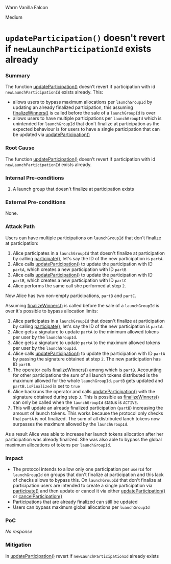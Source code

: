 Warm Vanilla Falcon

Medium

# `updateParticipation()` doesn't revert if `newLaunchParticipationId` exists already

### Summary

The function [updateParticipation()](https://github.com/sherlock-audit/2025-02-rova/blob/main/rova-contracts/src/Launch.sol#L312) doesn't revert if participation with id `newLaunchParticipationId` exists already. This:
- allows users to bypass maximum allocations per `launchGroupId` by updating an already finalized participation, this assuming [finalizeWinners()](https://github.com/sherlock-audit/2025-02-rova/blob/main/rova-contracts/src/Launch.sol#L522) is called before the sale of a `launchGroupId` is over
- allows users to have multiple participations per `launchGroupId` which is unintended for `launchGroupId` that don't finalize at participation as the expected behaviour is for users to have a single participation that can be updated via [updateParticipation()](https://github.com/sherlock-audit/2025-02-rova/blob/main/rova-contracts/src/Launch.sol#L312)

### Root Cause

The function [updateParticipation()](https://github.com/sherlock-audit/2025-02-rova/blob/main/rova-contracts/src/Launch.sol#L312) doesn't revert if participation with id `newLaunchParticipationId` exists already.

### Internal Pre-conditions

1. A launch group that doesn't finalize at participation exists

### External Pre-conditions

None.

### Attack Path
Users can have multiple participations on `launchGroupId` that don't finalize at participation:
1. Alice participates in a `launchGroupId` that doesn't finalize at participation by calling [participate()](https://github.com/sherlock-audit/2025-02-rova/blob/main/rova-contracts/src/Launch.sol#L312), let's say the ID of the new participation is `partA`.
2. Alice calls  [updateParticipation()](https://github.com/sherlock-audit/2025-02-rova/blob/main/rova-contracts/src/Launch.sol#L312) to update the participation with ID `partA`, which creates a new participation with ID `partB`
3. Alice calls  [updateParticipation()](https://github.com/sherlock-audit/2025-02-rova/blob/main/rova-contracts/src/Launch.sol#L312) to update the participation with ID `partB`, which creates a new participation with ID `partC`
4. Alice performs the same call she performed at step `2`.

Now Alice has two non-empty participations, `partB` and `partC`.

Assuming [finalizeWinners()](https://github.com/sherlock-audit/2025-02-rova/blob/main/rova-contracts/src/Launch.sol#L522) is called before the sale of a `launchGroupId` is over it's possible to bypass allocation limits:
1. Alice participates in a `launchGroupId` that doesn't finalize at participation by calling [participate()](https://github.com/sherlock-audit/2025-02-rova/blob/main/rova-contracts/src/Launch.sol#L312), let's say the ID of the new participation is `partA`.
2. Alice gets a signature to update `partA` to the minimum allowed tokens per user by the `launchGroupId`.
3. Alice gets a signature to update `partA`  to the maximum allowed tokens per user by the `launchGroupId`.
4. Alice calls  [updateParticipation()](https://github.com/sherlock-audit/2025-02-rova/blob/main/rova-contracts/src/Launch.sol#L312) to update the participation with ID `partA` by passing the signature obtained at step `2`. The new participation has ID `partB`.
5. The operator calls [finalizeWinners()](https://github.com/sherlock-audit/2025-02-rova/blob/main/rova-contracts/src/Launch.sol#L522) among which is `partB`. Accounting for other participations the sum of all launch tokens distributed is the maximum allowed for the whole `launchGroupId`. `partB` gets updated and `partB.isFinalized` is set to `true`
6. Alice backruns the operator and calls [updateParticipation()](https://github.com/sherlock-audit/2025-02-rova/blob/main/rova-contracts/src/Launch.sol#L312) with the signature obtained during step `3`. This is possible as [finalizeWinners()](https://github.com/sherlock-audit/2025-02-rova/blob/main/rova-contracts/src/Launch.sol#L522) can only be called when the `launchGroupId` status is `ACTIVE`.
7. This will update an already finalized participation (`partB`) increasing the amount of launch tokens. This works because the protocol only checks that `partA` is not finalized. The sum of all distributed lanch tokens now surpasses the maximum allowed by the `launchGroupId`.

As a result Alice was able to increase her launch tokens allocation after her participation was already finalized. She was also able to bypass the global maximum allocations of tokens per `launchGroupId`. 

### Impact

- The protocol intends to allow only one participation per `userId` for `launchGroupId` on groups that don't finalize at participation and this lack of checks allows to bypass this. On `launchGroupId`  that don't finalize at participation users are intended to create a single participation via [participate()](https://github.com/sherlock-audit/2025-02-rova/blob/main/rova-contracts/src/Launch.sol#L215) and then update or cancel it via either [updateParticipation()](https://github.com/sherlock-audit/2025-02-rova/blob/main/rova-contracts/src/Launch.sol#L312) or [cancelParticipation()](https://github.com/sherlock-audit/2025-02-rova/blob/main/rova-contracts/src/Launch.sol#L404)
- Participations that are already finalized can still be updated
- Users can bypass maximum global allocations per `luanchGroupId`

### PoC

_No response_

### Mitigation

In [updateParticipation()](https://github.com/sherlock-audit/2025-02-rova/blob/main/rova-contracts/src/Launch.sol#L312) revert if `newLaunchParticipationId` already exists